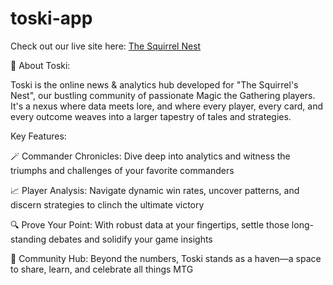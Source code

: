 # toski-app

Check out our live site here: [The Squirrel Nest](https://squirrelnest.io/ "Squirrel Nest Homepage")

🌟 About Toski:

Toski is the online news & analytics hub developed for "The Squirrel's Nest", our bustling community of passionate Magic the Gathering players. It's a nexus where data meets lore, and where every player, every card, and every outcome weaves into a larger tapestry of tales and strategies.

Key Features:

🪄 Commander Chronicles: Dive deep into analytics and witness the triumphs and challenges of your favorite commanders

📈 Player Analysis: Navigate dynamic win rates, uncover patterns, and discern strategies to clinch the ultimate victory

🔍 Prove Your Point: With robust data at your fingertips, settle those long-standing debates and solidify your game insights

🎉 Community Hub: Beyond the numbers, Toski stands as a haven—a space to share, learn, and celebrate all things MTG

